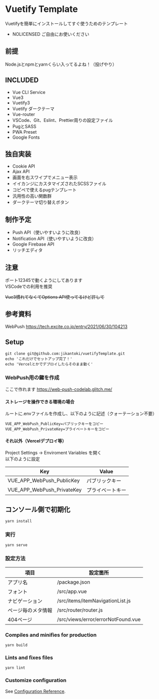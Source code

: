 # Vuetify Template

Vuetifyを簡単にインストールしてすぐ使うためのテンプレート

- NOLICENSED ご自由にお使いください

## 前提

Node.jsとnpmとyarnくらい入ってるよね！（投げやり）

## INCLUDED

- Vue CLI Service
- Vue3
- Vuetify3
- Vuetify ダークテーマ
- Vue-router
- VSCode、Git、Eslint、Prettier周りの設定ファイル
- PugとSASS
- PWA Preset
- Google Fonts

## 独自実装

- Cookie API
- Ajax API
- 画面を右スワイプでメニュー表示
- イイカンジにカスタマイズされたSCSSファイル
- コピペで使えるpugテンプレート
- 汎用性の高い関数群
- ダークテーマ切り替えボタン

## 制作予定

- Push API（使いやすいように改良）
- Notification API（使いやすいように改良）
- Google Firebase API
- リッチエディタ

## 注意

ポート12345で動くようにしてあります  
VSCodeでの利用を推奨

~~Vue3慣れてなくてOptions API使ってるけど許して~~

## 参考資料

WebPush https://tech.excite.co.jp/entry/2021/06/30/104213

## Setup

```shell
git clone git@github.com:jikantoki/vuetifyTemplate.git
echo 'これだけでセットアップ完了！'
echo 'Vercelとかでデプロイしたらそのまま動く'
```

### WebPush用の鍵を作成

ここで作れます https://web-push-codelab.glitch.me/

#### ストレージを操作できる環境の場合

ルートに.envファイルを作成し、以下のように記述（クォーテーション不要）

```env
VUE_APP_WebPush_PublicKey=パブリックキーをコピー
VUE_APP_WebPush_PrivateKey=プライベートキーをコピー
```

#### それ以外（Vercelデプロイ等）

Project Settings → Enviroment Variables を開く  
以下のように設定

| Key                        | Value            |
| -------------------------- | ---------------- |
| VUE_APP_WebPush_PublicKey  | パブリックキー   |
| VUE_APP_WebPush_PrivateKey | プライベートキー |

## コンソール側で初期化

```shell
yarn install
```

### 実行

```shell
yarn serve
```

### 設定方法

| 項目               | 設定箇所                           |
| ------------------ | ---------------------------------- |
| アプリ名           | /package.json                      |
| フォント           | /src/app.vue                       |
| ナビゲーション     | /src/items/itemNavigationList.js   |
| ページ毎のメタ情報 | /src/router/router.js              |
| 404ページ          | /src/views/error/errorNotFound.vue |

### Compiles and minifies for production

```shell
yarn build
```

### Lints and fixes files

```shell
yarn lint
```

### Customize configuration

See [Configuration Reference](https://cli.vuejs.org/config/).
